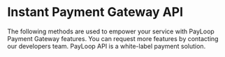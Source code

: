 # Instant Payment Gateway API
The following methods are used to empower your service with PayLoop Payment Gateway features. You can request more features by contacting our developers team. PayLoop API is a white-label payment solution.